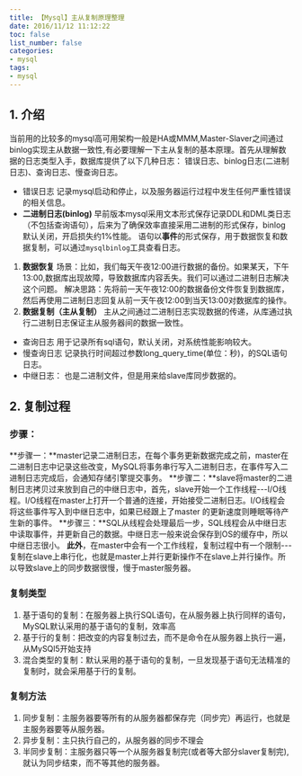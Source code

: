 ```yaml
---
title: 【Mysql】主从复制原理整理
date: 2016/11/12 11:12:22
toc: false
list_number: false
categories:
- mysql
tags:
- mysql
---
```


## 1. 介绍
当前用的比较多的mysql高可用架构一般是HA或MMM,Master-Slaver之间通过binlog实现主从数据一致性,有必要理解一下主从复制的基本原理。首先从理解数据的日志类型入手，数据库提供了以下几种日志： 错误日志、binlog日志(二进制日志)、查询日志、慢查询日志。
- 错误日志
记录mysql启动和停止，以及服务器运行过程中发生任何严重性错误的相关信息。
- **二进制日志(binlog)**
早前版本mysql采用文本形式保存记录DDL和DML类日志（不包括查询语句），后来为了确保效率直接采用二进制的形式保存，binlog默认关闭，开启损失约1%性能。
语句以**事件**的形式保存，用于数据恢复和数据复制，可以通过`mysqlbinlog`工具查看日志。
 1. **数据恢复**
    场景：比如，我们每天午夜12:00进行数据的备份。如果某天，下午13:00,数据库出现故障，导致数据库内容丢失。我们可以通过二进制日志解决这个问题。
    解决思路：先将前一天午夜12:00的数据备份文件恢复到数据库，然后再使用二进制日志回复从前一天午夜12:00到当天13:00对数据库的操作。
 2. **数据复制（主从复制）**
    主从之间通过二进制日志实现数据的传递，从库通过执行二进制日志保证主从服务器间的数据一致性。

- 查询日志
用于记录所有sql语句，默认关闭，对系统性能影响较大。
- 慢查询日志
记录执行时间超过参数long_query_time(单位：秒)，的SQL语句日志。
- 中继日志：
也是二进制文件，但是用来给slave库同步数据的。

## 2. 复制过程
### 步骤：
**步骤一：**master记录二进制日志，在每个事务更新数据完成之前，master在二进制日志中记录这些改变，MySQL将事务串行写入二进制日志，在事件写入二进制日志完成后，会通知存储引擎提交事务。
**步骤二：**slave将master的二进制日志拷贝过来放到自己的中继日志中，首先，slave开始一个工作线程---I/O线程。I/O线程在master上打开一个普通的连接，开始接受二进制日志。I/O线程会将这些事件写入到中继日志中，如果已经跟上了master 的更新速度则睡眠等待产生新的事件。
**步骤三：**SQL从线程会处理最后一步，SQL线程会从中继日志中读取事件，并更新自己的数据。中继日志一般来说会保存到OS的缓存中，所以中继日志很小。
**此外**，在master中会有一个工作线程，复制过程中有一个限制---复制在slave上串行化，也就是master上并行更新操作不在slave上并行操作。所以导致slave上的同步数据很慢，慢于master服务器。
### 复制类型
1. 基于语句的复制：在服务器上执行SQL语句，在从服务器上执行同样的语句，MySQL默认采用的基于语句的复制，效率高
2. 基于行的复制：把改变的内容复制过去，而不是命令在从服务器上执行一遍，从MySQl5开始支持
3. 混合类型的复制：默认采用的基于语句的复制，一旦发现基于语句无法精准的复制时，就会采用基于行的复制。
### 复制方法
1. 同步复制：主服务器要等所有的从服务器都保存完（同步完）再运行，也就是主服务器要等从服务器。
2. 异步复制：主只执行自己的，从服务器的同步不理会
3. 半同步复制：主服务器只等一个从服务器复制完(或者等大部分slaver复制完),就认为同步结束，而不等其他的服务器。